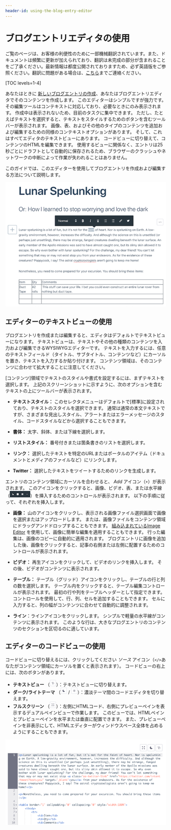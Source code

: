 ```yaml
---
header-id: using-the-blog-entry-editor
---
```


# ブログエントリエディタの使用

<p class="alert alert-info"><span class="wysiwyg-color-blue120">ご覧のページは、お客様の利便性のために一部機械翻訳されています。また、ドキュメントは頻繁に更新が加えられており、翻訳は未完成の部分が含まれることをご了承ください。最新情報は都度公開されておりますため、必ず英語版をご参照ください。翻訳に問題がある場合は、<a href="mailto:support-content-jp@liferay.com">こちら</a>までご連絡ください。</span></p>

[TOC levels=1-4]

あなたはときに [新しいブログエントリの作成](/docs/7-1/user/-/knowledge_base/u/adding-blog-entries)、あなたはブログエントリエディタでそのコンテンツを作成します。 このエディターはシンプルですが強力です。 その編集ツールはコンテキストに対応しており、必要なときにのみ表示されます。 作成中は表示されないため、目前のタスクに集中できます。 ただし、たとえばテキストを選択すると、テキストをスタイルするためのボタンを含むツールバーが表示されます。 画像、表、およびその他のタイプのコンテンツを追加および編集するための同様のコンテキストオプションがあります。 そして、これはすべてエディタのテキストビューにあります。 コードビューに切り替えて、コンテンツのHTMLを編集できます。 使用するビューに関係なく、エントリは25秒ごとにドラフトとして自動的に保存されるため、ブラウザーのクラッシュやネットワークの中断によって作業が失われることはありません。

このガイドでは、このエディターを使用してブログエントリを作成および編集する方法について説明します。

![図1：このスクリーンショットは、ブログエントリエディターのコントロールの一部を示しています。](../../../../images/blogs-edit-entry.png)

## エディターのテキストビューの使用

ブログエントリを作成または編集すると、エディタはデフォルトでテキストビューになります。 テキストビューは、テキストやその他の種類のコンテンツを入力および編集できるWYSIWYGエディターです。 テキストを入力するには、任意のテキストフィールド（タイトル、サブタイトル、コンテンツなど）にカーソルを置き、テキストを入力するか貼り付けます。 コンテンツ領域は、そのコンテンツに合わせて拡大することに注意してください。

[コンテンツ]領域でテキストのスタイルや書式を設定するには、まずテキストを選択します。 上記のスクリーンショットに示すように、次のオプションを含むテキストの上にツールバーが表示されます。

  - **テキストスタイル：** このセレクタメニューはデフォルトで[標準]に設定されており、テキストのスタイルを選択できます。 通常は通常の本文テキストですが、さまざまな見出しスタイル、アラートまたはエラーメッセージのスタイル、コードスタイルなどから選択することもできます。

  - **書体：** 太字、斜体、または下線を選択します。

  - **リストスタイル：** 番号付きまたは箇条書きのリストを選択します。

  - **リンク：** 選択したテキストを特定のURLまたはポータルのアイテム（ドキュメントとメディアのファイルなど）にリンクします。

  - **Twitter：** 選択したテキストをツイートするためのリンクを生成します。

エントリのコンテンツ領域にカーソルを合わせると、 *Add* アイコン（`+`）が表示されます。 このアイコンをクリックすると、画像、ビデオ、表、または水平線（![Controls](../../../../images/icon-content-insert-controls.png)）を挿入するためのコントロールが表示されます。 以下の手順に従って、それぞれを挿入します。

  - **画像：** 山のアイコンをクリックし、表示される画像ファイル選択画面で画像を選択またはアップロードします。 または、画像ファイルをコンテンツ領域にドラッグアンドドロップすることもできます。 [組み込まれているImage Editor](/docs/7-1/user/-/knowledge_base/u/editing-images) を使用して、画像に簡単な編集を適用することもできます。 行った編集は、画像のコピーに自動的に適用されます。 ブログエントリに画像を追加した後、画像をクリックすると、記事の右側または左側に配置するためのコントロールが表示されます。

  - **ビデオ：** 再生アイコンをクリックして、ビデオのリンクを挿入します。 その後、ビデオがコンテンツに表示されます。

  - **テーブル：** テーブル（グリッド）アイコンをクリックし、テーブルの行と列の数を選択します。 テーブル内をクリックすると、テーブル編集コントロールが表示されます。 最初の行や列をテーブルヘッダーとして指定できます。 コントロールを使用して、行、列、セルを追加することもできます。 セルに入力すると、列の幅がコンテンツに合わせて自動的に調整されます。

  - **ライン**：ラインアイコンをクリックします。 シンプルで軽量の水平線がコンテンツに表示されます。 このような行は、大きなブログエントリのコンテンツのセクションを区切るのに適しています。

## エディターのコードビューの使用

コードビューに切り替えるには、クリックしてください *ソース* アイコン（`</>`あなたがコンテンツ領域にカーソルを置くと表示されます）。 コードビューの右上には、次のボタンがあります。

  - **テキストビュー** （![Text](../../../../images/icon-text.png)）：テキストビューに切り替えます。
  - **ダーク/ライトテーマ** （![Dark Theme](../../../../images/icon-dark-theme.png) / ![Light Theme](../../../../images/icon-light-theme.png)）：濃淡テーマ間のコードエディタを切り替えます。
  - **フルスクリーン** （![Fullscreen](../../../../images/icon-enlarge.png)）：左側にHTMLコード、右側にプレビューペインを表示するデュアルペインビューで作業します。 このビューでは、HTMLペインとプレビューペインを水平または垂直に配置できます。 また、プレビューペインを非表示にして、HTMLエディターがウィンドウスペース全体を占めるようにすることもできます。

![図2：コードビューで編集すると、ブログエントリの基になるHTMLを操作できます。](../../../../images/blogs-code-view.png)
